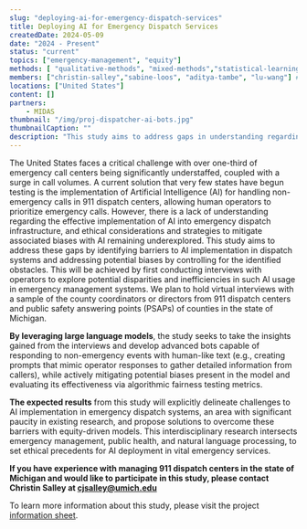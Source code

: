 ```yaml
---
slug: "deploying-ai-for-emergency-dispatch-services"
title: Deploying AI for Emergency Dispatch Services 
createdDate: 2024-05-09
date: "2024 - Present"
status: "current"
topics: ["emergency-management", "equity"]
methods: [ "qualitative-methods", "mixed-methods","statistical-learning"]
members: ["christin-salley","sabine-loos", "aditya-tambe", "lu-wang"] # , "tomas-garcia-lavanchy"
locations: ["United States"]
content: []
partners:
    - MIDAS
thumbnail: "/img/proj-dispatcher-ai-bots.jpg" 
thumbnailCaption: ""
description: "This study aims to address gaps in understanding regarding the effective implementation of AI into emergency dispatch infrastructure by identifying barriers to AI implementation in dispatch systems and addressing potential biases by controlling for the identified obstacles. By leveraging large language models, the study seeks to take the insights gained from regional dispatcher interviews and develop advanced bots capable of responding to non-emergency events with human-like text (e.g., creating prompts that mimic operator responses to gather detailed information from callers), while actively mitigating potential biases present in the model and evaluating its effectiveness via algorithmic fairness testing metrics."
---
```


<!-- EXAMPLE TEXT BELOW, FEEL FREE TO CHANGE -->
The United States faces a critical challenge with over one-third of emergency call centers being significantly understaffed, coupled with a surge in call volumes. A current solution that very few states have begun testing is the implementation of Artificial Intelligence (AI) for handling non-emergency calls in 911 dispatch centers, allowing human operators to prioritize emergency calls. However, there is a lack of understanding regarding the effective implementation of AI into emergency dispatch infrastructure, and ethical considerations and strategies to mitigate associated biases with AI remaining underexplored. This study aims to address these gaps by identifying barriers to AI implementation in dispatch systems and addressing potential biases by controlling for the identified obstacles. This will be achieved by first conducting interviews with operators to explore potential disparities and inefficiencies in such AI usage in emergency management systems. We plan to hold virtual interviews with a sample of the county coordinators or directors from 911 dispatch centers and public safety answering points (PSAPs) of counties in the state of Michigan. 

**By leveraging large language models**, the study seeks to take the insights gained from the interviews and develop advanced bots capable of responding to non-emergency events with human-like text (e.g., creating prompts that mimic operator responses to gather detailed information from callers), while actively mitigating potential biases present in the model and evaluating its effectiveness via algorithmic fairness testing metrics.

**The expected results** from this study will explicitly delineate challenges to AI implementation in emergency dispatch systems, an area with significant paucity in existing research, and propose solutions to overcome these barriers with equity-driven models. This interdisciplinary research intersects emergency management, public health, and natural language processing, to set ethical precedents for AI deployment in vital emergency services. 

**If you have experience with managing 911 dispatch centers in the state of Michigan and would like to participate in this study, please contact Christin Salley at [cjsalley@umich.edu](mailto:cjsalley@8mich.edu)**

To learn more information about this study, please visit the project [information sheet](https://docs.google.com/document/d/1gXDipnKMi0AXrHpalmVg-n8WsQvzRCbzKyQXgK8UJXw/edit?usp=sharing).